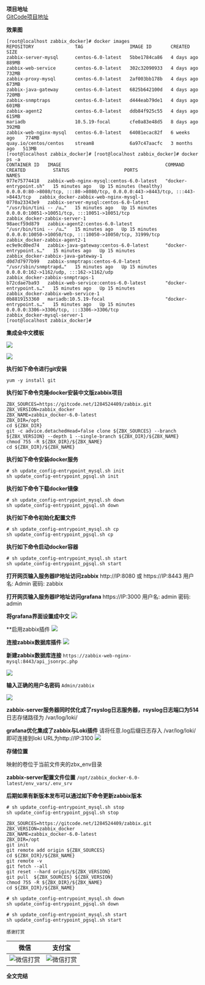 **项目地址**  
[GitCode项目地址](https://gitcode.net/1284524409/zabbix/-/tree/zabbix_docker)

**效果图**
```  
[root@localhost zabbix_docker]# docker images  
REPOSITORY               TAG                 IMAGE ID       CREATED        SIZE  
zabbix-server-mysql      centos-6.0-latest   5bbe1784ca86   4 days ago     889MB  
zabbix-web-service       centos-6.0-latest   302c32090933   4 days ago     732MB  
zabbix-proxy-mysql       centos-6.0-latest   2af003bb178b   4 days ago     673MB  
zabbix-java-gateway      centos-6.0-latest   6825b642100d   4 days ago     720MB  
zabbix-snmptraps         centos-6.0-latest   d444eab79de1   4 days ago     601MB  
zabbix-agent2            centos-6.0-latest   ddb84f925c55   4 days ago     615MB  
mariadb                  10.5.19-focal       cfe0a83e48d5   8 days ago     392MB  
zabbix-web-nginx-mysql   centos-6.0-latest   64081ecac82f   6 weeks ago    774MB  
quay.io/centos/centos    stream8             6a97c47aacfc   3 months ago   513MB  
[root@localhost zabbix_docker]# [root@localhost zabbix_docker]# docker ps -a  
CONTAINER ID   IMAGE                                      COMMAND                  CREATED          STATUS                    PORTS                                                                            NAMES  
977e75774418   zabbix-web-nginx-mysql:centos-6.0-latest   "docker-entrypoint.sh"   15 minutes ago   Up 15 minutes (healthy)   0.0.0.0:80->8080/tcp, :::80->8080/tcp, 0.0.0.0:443->8443/tcp, :::443->8443/tcp   zabbix_docker-zabbix-web-nginx-mysql-1  
0770a23343e9   zabbix-server-mysql:centos-6.0-latest      "/usr/bin/tini -- /u…"   15 minutes ago   Up 15 minutes             0.0.0.0:10051->10051/tcp, :::10051->10051/tcp                                    zabbix_docker-zabbix-server-1  
98aecf59d879   zabbix-agent2:centos-6.0-latest            "/usr/bin/tini -- /u…"   15 minutes ago   Up 15 minutes             0.0.0.0:10050->10050/tcp, :::10050->10050/tcp, 31999/tcp                         zabbix_docker-zabbix-agent2-1  
ec9e9cd0ed74   zabbix-java-gateway:centos-6.0-latest      "docker-entrypoint.s…"   15 minutes ago   Up 15 minutes                                                                                              zabbix_docker-zabbix-java-gateway-1  
d0d7d7977b99   zabbix-snmptraps:centos-6.0-latest         "/usr/sbin/snmptrapd…"   15 minutes ago   Up 15 minutes             0.0.0.0:162->1162/udp, :::162->1162/udp                                          zabbix_docker-zabbix-snmptraps-1  
b72cdae7ba93   zabbix-web-service:centos-6.0-latest       "docker-entrypoint.s…"   15 minutes ago   Up 15 minutes                                                                                              zabbix_docker-zabbix-web-service-1  
0b8819153360   mariadb:10.5.19-focal                      "docker-entrypoint.s…"   15 minutes ago   Up 15 minutes             0.0.0.0:3306->3306/tcp, :::3306->3306/tcp                                        zabbix_docker-mysql-server-1  
[root@localhost zabbix_docker]#   
```  
  
**集成全中文模板**  
  
![](https://gitcode.net/1284524409/zabbix/-/raw/zabbix_docker/vx_images/8f09f045a9dc42a0bb47d97e3ec5963b.png)  
  
![](https://gitcode.net/1284524409/zabbix/-/raw/zabbix_docker/vx_images/ce76ece189844eaa94629d9c59beb845.png)

**执行如下命令进行git安装**

```
yum -y install git
```

**执行如下命令克隆docker安装中文版zabbix项目**

```
ZBX_SOURCES=https://gitcode.net/1284524409/zabbix.git
ZBX_VERSION=zabbix_docker
ZBX_NAME=zabbix_docker-6.0-latest
ZBX_DIR=/opt
cd ${ZBX_DIR}
git -c advice.detachedHead=false clone ${ZBX_SOURCES} --branch ${ZBX_VERSION} --depth 1 --single-branch ${ZBX_DIR}/${ZBX_NAME}
chmod 755 -R ${ZBX_DIR}/${ZBX_NAME}
cd ${ZBX_DIR}/${ZBX_NAME}
```

**执行如下命令安装docker服务**

```
# sh update_config-entrypoint_mysql.sh init
sh update_config-entrypoint_pgsql.sh init
```

**执行如下命令下载docker镜像**

```
# sh update_config-entrypoint_mysql.sh down
sh update_config-entrypoint_pgsql.sh down
```

**执行如下命令初始化配置文件**

```
# sh update_config-entrypoint_mysql.sh cp
sh update_config-entrypoint_pgsql.sh cp
```

**执行如下命令启动docker容器**

```
# sh update_config-entrypoint_mysql.sh start
sh update_config-entrypoint_pgsql.sh start
```

**打开网页输入服务器IP地址访问zabbix**
http://IP:8080 或 https://IP:8443
用户名: Admin
密码: zabbix

**打开网页输入服务器IP地址访问grafana**
https://IP:3000
用户名: admin
密码: admin

**将grafana界面设置成中文**
![](https://gitcode.net/1284524409/zabbix/-/raw/zabbix_docker/vx_images/2cc17fdd154217656975030bc6636523.png)

**启用zabbix插件
![](https://gitcode.net/1284524409/zabbix/-/raw/zabbix_docker/vx_images/844a584f0789fc28205b2b5a8302938c.png)

**连接zabbix数据库插件**
![](https://gitcode.net/1284524409/zabbix/-/raw/zabbix_docker/vx_images/c87b39af3050dac2ecb62c7365bc7a7b.png)

**新建zabbix数据库连接**
`https://zabbix-web-nginx-mysql:8443/api_jsonrpc.php`

![](https://gitcode.net/1284524409/zabbix/-/raw/zabbix_docker/vx_images/c68d9dbf98134214aa759dd25bbfbb2e.png)

**输入正确的用户名密码**
`Admin/zabbix`

![](https://gitcode.net/1284524409/zabbix/-/raw/zabbix_docker/vx_images/aa5fd658ee04a9dd7687e459b3064dbe.png)


**zabbix-server服务器同时优化成了rsyslog日志服务器，rsyslog日志端口为514**
日志存储路径为 /var/log/loki/

**grafana优化集成了zabbix与Loki插件**
请将任意.log后缀日志存入 /var/log/loki/即可连接到loki
URL为http://IP:3100
![](https://gitcode.net/1284524409/zabbix/-/raw/zabbix_docker/vx_images/c469826e35f6d0735418cbb9ca008b22.png)

**存储位置**

映射的卷位于当前文件夹的zbx_env目录

**zabbix-server配置文件位置**
`/opt/zabbix_docker-6.0-latest/env_vars/.env_srv`

**后期如果有新版本发布可以通过如下命令更新zabbix版本**

```
# sh update_config-entrypoint_mysql.sh stop
sh update_config-entrypoint_pgsql.sh stop

ZBX_SOURCES=https://gitcode.net/1284524409/zabbix.git
ZBX_VERSION=zabbix_docker
ZBX_NAME=zabbix_docker-6.0-latest
ZBX_DIR=/opt
git init
git remote add origin ${ZBX_SOURCES}
cd ${ZBX_DIR}/${ZBX_NAME}
git remote -v
git fetch --all
git reset --hard origin/${ZBX_VERSION}
git pull  ${ZBX_SOURCES} ${ZBX_VERSION}
chmod 755 -R ${ZBX_DIR}/${ZBX_NAME}
cd ${ZBX_DIR}/${ZBX_NAME}

# sh update_config-entrypoint_mysql.sh down
sh update_config-entrypoint_pgsql.sh down

# sh update_config-entrypoint_mysql.sh start
sh update_config-entrypoint_pgsql.sh start
```

`感谢打赏`    

| **微信** | **支付宝** |
| :--: | :--: |
| ![微信打赏](https://gitcode.net/1284524409/zabbix/-/raw/zabbix_docker/thanks_wx.jpg) | ![微信打赏](https://gitcode.net/1284524409/zabbix/-/raw/zabbix_docker/thanks_zfb.jpg) |

**全文完结**